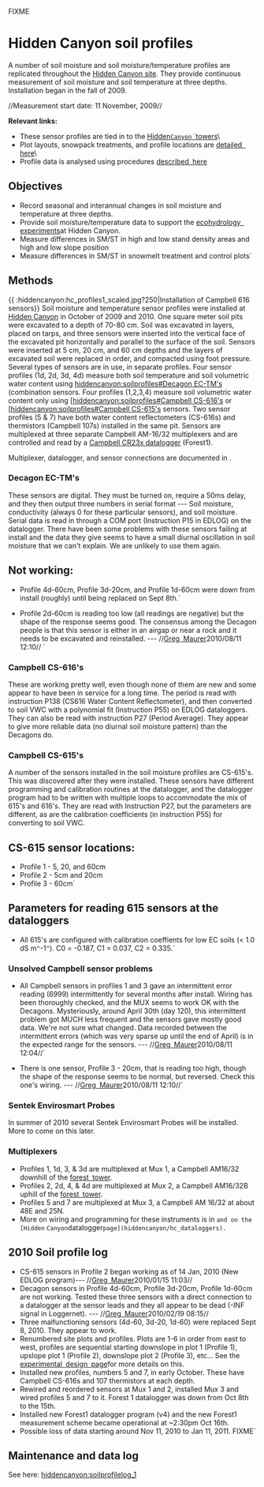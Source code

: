FIXME

# Hidden Canyon soil profiles

A number of soil moisture and soil moisture/temperature profiles are
replicated throughout the [Hidden Canyon
site](hiddencanyon/hc_sitedescription). They provide continuous
measurement of soil moisture and soil temperature at three depths.
Installation began in the fall of 2009.

//Measurement start date: 11 November, 2009//

 **Relevant links:**

* These sensor profiles are tied in to the [Hidden`Canyon`
`towers](hiddencanyon/hc_mettowers)\
* Plot layouts, snowpack treatments, and profile locations are [detailed`
`here](hiddencanyon/hc_overview)\
* Profile data is analysed using procedures [described`
`here](procedures/proc_sensordata_tips)

## Objectives

- Record seasonal and interannual changes in soil moisture and temperature at three depths.
- Provide soil moisture/temperature data to support the [ecohydrology`
`experiments](hiddencanyon/hc_overview)at Hidden Canyon.
- Measure differences in SM/ST in high and low stand density areas and high and low slope position
- Measure differences in SM/ST in snowmelt treatment and control plots`

## Methods

{{ :hiddencanyon:hc_profiles1_scaled.jpg?250|Installation of Campbell
616 sensors}} Soil moisture and temperature sensor profiles were
installed at [Hidden Canyon](hiddencanyon/hc_sitedescription) in
October of 2009 and 2010. One square meter soil pits were excavated to a
depth of 70-80 cm. Soil was excavated in layers, placed on tarps, and
three sensors were inserted into the vertical face of the excavated pit
horizontally and parallel to the surface of the soil. Sensors were
inserted at 5 cm, 20 cm, and 60 cm depths and the layers of excavated
soil were replaced in order, and compacted using foot pressure. Several
types of sensors are in use, in separate profiles. Four sensor profiles
(1d, 2d, 3d, 4d) measure both soil temperature and soil volumetric water
content using [hiddencanyon:soilprofiles#Decagon
EC-TM's](hiddencanyon/hc_soilprofiles#Decagon_EC-TM's)
(combination sensors. Four profiles (1,2,3,4) measure soil volumetric
water content only using [[hiddencanyon:soilprofiles#Campbell
CS-616's]([hiddencanyon:soilprofiles#Campbell_CS-616's) or
[[hiddencanyon:soilprofiles#Campbell
CS-615's]([hiddencanyon:soilprofiles#Campbell_CS-615's)
sensors. Two sensor profiles (5 & 7) have both water content
reflectometers (CS-616s) and thermistors (Campbell 107s) installed in
the same pit. Sensors are multiplexed at three separate Campbell
AM-16/32 multiplexers and are controlled and read by a [Campbell CR23x
datalogger](hiddencanyon/hc_dataloggers) (Forest1).

Multiplexer, datalogger, and sensor connections are documented in .

### Decagon EC-TM's

These sensors are digital. They must be turned on, require a 50ms delay,
and they then output three numbers in serial format --- Soil moisture,
conductivity (always 0 for these particular sensors), and soil moisture.
Serial data is read in through a COM port (Instruction P15 in EDLOG) on
the datalogger. There have been some problems with these sensors failing
at install and the data they give seems to have a small diurnal
oscillation in soil moisture that we can't explain. We are unlikely to
use them again.

Not working:
------------

* Profile 4d-60cm, Profile 3d-20cm, and Profile 1d-60cm were down from install (roughly) until being replaced on Sept 8th.`

* Profile 2d-60cm is reading too low (all readings are negative) but the shape of the response seems good. The consensus among the Decagon people is that this sensor is either in an airgap or near a rock and it needs to be excavated and reinstalled. --- //[Greg`
`Maurer](primaryproductivity@gmail.com)2010/08/11 12:10//
`

### Campbell CS-616's

These are working pretty well, even though none of them are new and some
appear to have been in service for a long time. The period is read with
instruction P138 (CS616 Water Content Reflectometer), and then converted
to soil VWC with a polynomial fit (Instruction P55) on EDLOG
dataloggers. They can also be read with instruction P27 (Period
Average). They appear to give more reliable data (no diurnal soil
moisture pattern) than the Decagons do.

### Campbell CS-615's

A number of the sensors installed in the soil moisture profiles are
CS-615's. This was discovered after they were installed. These sensors
have different programming and calibration routines at the datalogger,
and the datalogger program had to be written with multiple loops to
accommodate the mix of 615's and 616's. They are read with Instruction
P27, but the parameters are different, as are the calibration
coefficients (in instruction P55) for converting to soil VWC.

CS-615 sensor locations:
------------------------

* Profile 1 - 5, 20, and 60cm
* Profile 2 - 5cm and 20cm
* Profile 3 - 60cm`

Parameters for reading 615 sensors at the dataloggers
-----------------------------------------------------

* All 615's are configured with calibration coeffients for low EC soils (< 1.0 dS m`^`-1`^`). C0 = -0.187, C1 = 0.037, C2 = 0.335.`

### Unsolved Campbell sensor problems

* All Campbell sensors in profiles 1 and 3 gave an intermittent error reading (6999) intermittently for several months after install. Wiring has been thoroughly checked, and the MUX seems to work OK with the Decagons. Mysteriously, around April 30th (day 120), this intermittent problem got MUCH less frequent and the sensors gave mostly good data. We're not sure what changed. Data recorded between the intermittent errors (which was very sparse up until the end of April) is in the expected range for the sensors.  --- //[Greg`
`Maurer](primaryproductivity@gmail.com)2010/08/11 12:04//`

* There is one sensor, Profile 3 - 20cm, that is reading too high, though the shape of the response seems to be normal, but reversed. Check this one's wiring. --- //[Greg`
`Maurer](primaryproductivity@gmail.com)2010/08/11 12:10//`

### Sentek Envirosmart Probes

In summer of 2010 several Sentek Envirosmart Probes will be installed.
More to come on this later.

### Multiplexers

* Profiles 1, 1d, 3, & 3d are multiplexed at Mux 1, a Campbell AM16/32 downhill of the [forest`
`tower](hiddencanyon/hc_mettowers).
* Profiles 2, 2d, 4, & 4d are multiplexed at Mux 2, a Campbell AM16/32B uphill of the [forest`
`tower](hiddencanyon/hc_mettowers).
* Profiles 5 and 7 are multiplexed at Mux 3, a Campbell AM 16/32 at about 48E and 25N.
* More on wiring and programming for these instruments is in `and on the [Hidden`
`Canyon`datalogger`page](hiddencanyon/hc_dataloggers).`

## 2010 Soil profile log

* CS-615 sensors in Profile 2 began working as of 14 Jan, 2010 (New EDLOG program)--- //[Greg`
`Maurer](primaryproductivity@gmail.com)2010/01/15 11:03//
* Decagon sensors in Profile 4d-60cm, Profile 3d-20cm, Profile 1d-60cm are not working. Tested these three sensors with a direct connection to a datalogger at the sensor leads and they all appear to be dead (-INF signal in Loggernet). --- //[Greg`
`Maurer](primaryproductivity@gmail.com)2010/02/19 08:15//
* Three malfunctioning sensors (4d-60, 3d-20, 1d-60) were replaced Sept 8, 2010. They appear to work.
* Renumbered site plots and profiles. Plots are 1-6 in order from east to west, profiles are sequential starting downslope in plot 1 (Profile 1), upslope plot 1 (Profile 2), downslope plot 2 (Profile 3), etc... See the [experimental`
`design`
`page](hiddencanyon/hc_overview)for more details on this.
* Installed new profiles, numbers 5 and 7, in early October. These have Campbell CS-616s and 107 thermistors at each depth.
* Rewired and reordered sensors at Mux 1 and 2, installed Mux 3 and wired profiles 5 and 7 to it. Forest 1 datalogger was down from Oct 8th to the 15th. 
* Installed new Forest1 datalogger program (v4) and the new Forest1 measurement scheme became operational at ~2:30pm Oct 16th.
* Possible loss of data starting around Nov 11, 2010 to Jan 11, 2011. FIXME`

## Maintenance and data log

See here: <hiddencanyon:soilprofilelog_1>
